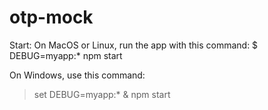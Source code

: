 # otp-mock
Start:
On MacOS or Linux, run the app with this command:
$ DEBUG=myapp:* npm start

On Windows, use this command:
> set DEBUG=myapp:* & npm start
